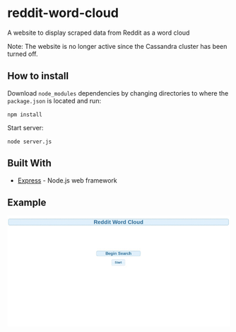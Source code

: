 # reddit-word-cloud
A website to display scraped data from Reddit as a word cloud

Note: The website is no longer active since the Cassandra cluster has been turned off.

## How to install
Download `node_modules` dependencies by changing directories to where the `package.json` is located and run:
```
npm install
```
Start server:
```
node server.js
```
## Built With
* [Express](https://expressjs.com/) - Node.js web framework

## Example
![](https://github.com/jtran071/reddit-word-cloud/blob/master/example.gif)
